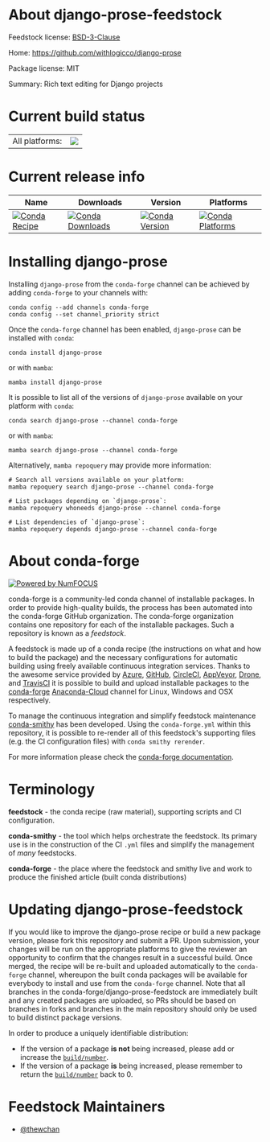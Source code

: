 About django-prose-feedstock
============================

Feedstock license: [BSD-3-Clause](https://github.com/conda-forge/django-prose-feedstock/blob/main/LICENSE.txt)

Home: https://github.com/withlogicco/django-prose

Package license: MIT

Summary: Rich text editing for Django projects

Current build status
====================


<table><tr><td>All platforms:</td>
    <td>
      <a href="https://dev.azure.com/conda-forge/feedstock-builds/_build/latest?definitionId=19227&branchName=main">
        <img src="https://dev.azure.com/conda-forge/feedstock-builds/_apis/build/status/django-prose-feedstock?branchName=main">
      </a>
    </td>
  </tr>
</table>

Current release info
====================

| Name | Downloads | Version | Platforms |
| --- | --- | --- | --- |
| [![Conda Recipe](https://img.shields.io/badge/recipe-django--prose-green.svg)](https://anaconda.org/conda-forge/django-prose) | [![Conda Downloads](https://img.shields.io/conda/dn/conda-forge/django-prose.svg)](https://anaconda.org/conda-forge/django-prose) | [![Conda Version](https://img.shields.io/conda/vn/conda-forge/django-prose.svg)](https://anaconda.org/conda-forge/django-prose) | [![Conda Platforms](https://img.shields.io/conda/pn/conda-forge/django-prose.svg)](https://anaconda.org/conda-forge/django-prose) |

Installing django-prose
=======================

Installing `django-prose` from the `conda-forge` channel can be achieved by adding `conda-forge` to your channels with:

```
conda config --add channels conda-forge
conda config --set channel_priority strict
```

Once the `conda-forge` channel has been enabled, `django-prose` can be installed with `conda`:

```
conda install django-prose
```

or with `mamba`:

```
mamba install django-prose
```

It is possible to list all of the versions of `django-prose` available on your platform with `conda`:

```
conda search django-prose --channel conda-forge
```

or with `mamba`:

```
mamba search django-prose --channel conda-forge
```

Alternatively, `mamba repoquery` may provide more information:

```
# Search all versions available on your platform:
mamba repoquery search django-prose --channel conda-forge

# List packages depending on `django-prose`:
mamba repoquery whoneeds django-prose --channel conda-forge

# List dependencies of `django-prose`:
mamba repoquery depends django-prose --channel conda-forge
```


About conda-forge
=================

[![Powered by
NumFOCUS](https://img.shields.io/badge/powered%20by-NumFOCUS-orange.svg?style=flat&colorA=E1523D&colorB=007D8A)](https://numfocus.org)

conda-forge is a community-led conda channel of installable packages.
In order to provide high-quality builds, the process has been automated into the
conda-forge GitHub organization. The conda-forge organization contains one repository
for each of the installable packages. Such a repository is known as a *feedstock*.

A feedstock is made up of a conda recipe (the instructions on what and how to build
the package) and the necessary configurations for automatic building using freely
available continuous integration services. Thanks to the awesome service provided by
[Azure](https://azure.microsoft.com/en-us/services/devops/), [GitHub](https://github.com/),
[CircleCI](https://circleci.com/), [AppVeyor](https://www.appveyor.com/),
[Drone](https://cloud.drone.io/welcome), and [TravisCI](https://travis-ci.com/)
it is possible to build and upload installable packages to the
[conda-forge](https://anaconda.org/conda-forge) [Anaconda-Cloud](https://anaconda.org/)
channel for Linux, Windows and OSX respectively.

To manage the continuous integration and simplify feedstock maintenance
[conda-smithy](https://github.com/conda-forge/conda-smithy) has been developed.
Using the ``conda-forge.yml`` within this repository, it is possible to re-render all of
this feedstock's supporting files (e.g. the CI configuration files) with ``conda smithy rerender``.

For more information please check the [conda-forge documentation](https://conda-forge.org/docs/).

Terminology
===========

**feedstock** - the conda recipe (raw material), supporting scripts and CI configuration.

**conda-smithy** - the tool which helps orchestrate the feedstock.
                   Its primary use is in the construction of the CI ``.yml`` files
                   and simplify the management of *many* feedstocks.

**conda-forge** - the place where the feedstock and smithy live and work to
                  produce the finished article (built conda distributions)


Updating django-prose-feedstock
===============================

If you would like to improve the django-prose recipe or build a new
package version, please fork this repository and submit a PR. Upon submission,
your changes will be run on the appropriate platforms to give the reviewer an
opportunity to confirm that the changes result in a successful build. Once
merged, the recipe will be re-built and uploaded automatically to the
`conda-forge` channel, whereupon the built conda packages will be available for
everybody to install and use from the `conda-forge` channel.
Note that all branches in the conda-forge/django-prose-feedstock are
immediately built and any created packages are uploaded, so PRs should be based
on branches in forks and branches in the main repository should only be used to
build distinct package versions.

In order to produce a uniquely identifiable distribution:
 * If the version of a package **is not** being increased, please add or increase
   the [``build/number``](https://docs.conda.io/projects/conda-build/en/latest/resources/define-metadata.html#build-number-and-string).
 * If the version of a package **is** being increased, please remember to return
   the [``build/number``](https://docs.conda.io/projects/conda-build/en/latest/resources/define-metadata.html#build-number-and-string)
   back to 0.

Feedstock Maintainers
=====================

* [@thewchan](https://github.com/thewchan/)

